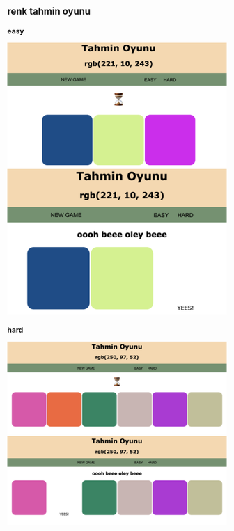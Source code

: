 ## renk tahmin oyunu

### easy

![image](1.png)
![image](2.png)

### hard 

![image](3.png)
![image](4.png)

